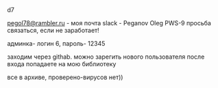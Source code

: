  d7
 
 pegol78@rambler.ru - моя почта
slack - Peganov Oleg PWS-9
просьба связаться, если не заработает!

админка- логин 6, пароль- 12345

заходим через githab. 
можно зарегить нового пользователя
после входа попадаете на мою библиотеку

все в архиве, проверено-вирусов нет))



